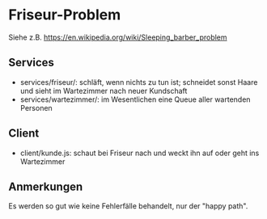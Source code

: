 # Friseur-Problem

Siehe z.B. https://en.wikipedia.org/wiki/Sleeping_barber_problem

## Services

* services/friseur/: schläft, wenn nichts zu tun ist;
  schneidet sonst Haare und sieht im Wartezimmer nach neuer Kundschaft
* services/wartezimmer/: im Wesentlichen eine Queue aller wartenden Personen
  
## Client

* client/kunde.js: schaut bei Friseur nach und weckt ihn auf oder geht ins Wartezimmer

## Anmerkungen

Es werden so gut wie keine Fehlerfälle behandelt, nur der "happy path".
